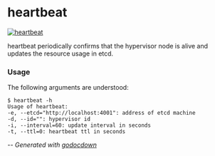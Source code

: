 # heartbeat

[![heartbeat](https://godoc.org/github.com/mistifyio/lochness/cmd/heartbeat?status.png)](https://godoc.org/github.com/mistifyio/lochness/cmd/heartbeat)

heartbeat periodically confirms that the hypervisor node is alive and updates
the resource usage in etcd.


### Usage

The following arguments are understood:

    $ heartbeat -h
    Usage of heartbeat:
    -e, --etcd="http://localhost:4001": address of etcd machine
    -d, --id="": hypervisor id
    -i, --interval=60: update interval in seconds
    -t, --ttl=0: heartbeat ttl in seconds


--
*Generated with [godocdown](https://github.com/robertkrimen/godocdown)*
